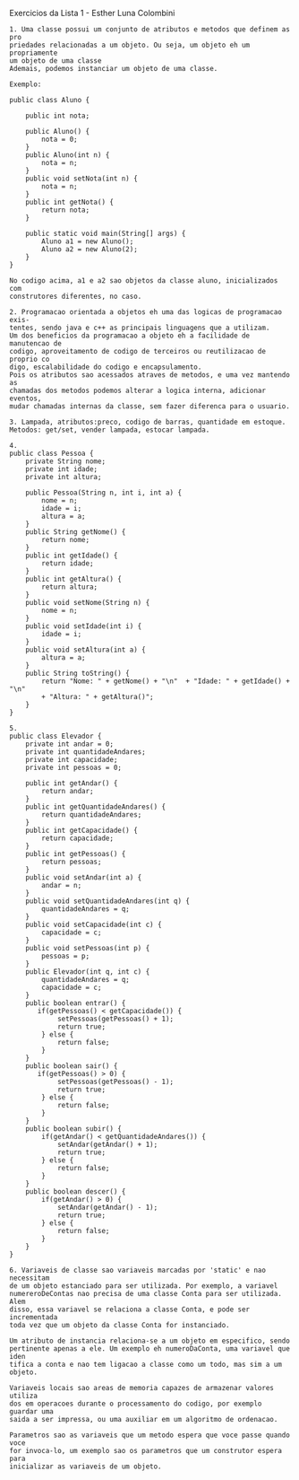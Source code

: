 Exercicios da Lista 1 - Esther Luna Colombini

    1. Uma classe possui um conjunto de atributos e metodos que definem as pro
    priedades relacionadas a um objeto. Ou seja, um objeto eh um propriamente
    um objeto de uma classe
    Ademais, podemos instanciar um objeto de uma classe.

    Exemplo: 

    public class Aluno { 

        public int nota;

        public Aluno() {
            nota = 0;
        }
        public Aluno(int n) {
            nota = n;
        }
        public void setNota(int n) {
            nota = n;
        }
        public int getNota() {
            return nota;
        }

        public static void main(String[] args) {
            Aluno a1 = new Aluno();
            Aluno a2 = new Aluno(2);
        }
    }
    
    No codigo acima, a1 e a2 sao objetos da classe aluno, inicializados com
    construtores diferentes, no caso.

    2. Programacao orientada a objetos eh uma das logicas de programacao exis-
    tentes, sendo java e c++ as principais linguagens que a utilizam. 
    Um dos beneficios da programacao a objeto eh a facilidade de manutencao de 
    codigo, aproveitamento de codigo de terceiros ou reutilizacao de proprio co
    digo, escalabilidade do codigo e encapsulamento. 
    Pois os atributos sao acessados atraves de metodos, e uma vez mantendo as 
    chamadas dos metodos podemos alterar a logica interna, adicionar eventos, 
    mudar chamadas internas da classe, sem fazer diferenca para o usuario.

    3. Lampada, atributos:preco, codigo de barras, quantidade em estoque.
    Metodos: get/set, vender lampada, estocar lampada.

    4. 
    public class Pessoa { 
        private String nome;
        private int idade;
        private int altura;

        public Pessoa(String n, int i, int a) {
            nome = n;
            idade = i;
            altura = a;
        }
        public String getNome() {
            return nome;
        }
        public int getIdade() {
            return idade;
        }
        public int getAltura() {
            return altura;
        }
        public void setNome(String n) {
            nome = n;
        }
        public void setIdade(int i) {
            idade = i;
        }
        public void setAltura(int a) {
            altura = a;
        }
        public String toString() {
            return "Nome: " + getNome() + "\n"  + "Idade: " + getIdade() + "\n"
            + "Altura: " + getAltura()";
        }
    }

    5.
    public class Elevador { 
        private int andar = 0;
        private int quantidadeAndares;
        private int capacidade;
        private int pessoas = 0;
        
        public int getAndar() {
            return andar;
        }
        public int getQuantidadeAndares() {
            return quantidadeAndares;
        }
        public int getCapacidade() {
            return capacidade;
        }
        public int getPessoas() {
            return pessoas;
        }
        public void setAndar(int a) {
            andar = n;
        }
        public void setQuantidadeAndares(int q) {
            quantidadeAndares = q;
        }
        public void setCapacidade(int c) {
            capacidade = c;
        }
        public void setPessoas(int p) {
            pessoas = p;
        }
        public Elevador(int q, int c) { 
            quantidadeAndares = q;
            capacidade = c;  
        }
        public boolean entrar() {
           if(getPessoas() < getCapacidade()) {
                setPessoas(getPessoas() + 1);
                return true;
            } else { 
                return false;
            } 
        }
        public boolean sair() {
           if(getPessoas() > 0) {
                setPessoas(getPessoas() - 1);
                return true;
            } else { 
                return false;
            } 
        }
        public boolean subir() {
            if(getAndar() < getQuantidadeAndares()) {
                setAndar(getAndar() + 1);
                return true;
            } else {
                return false;
            }
        }
        public boolean descer() {
            if(getAndar() > 0) {
                setAndar(getAndar() - 1);
                return true;
            } else {
                return false;
            }
        }  
    }

    6. Variaveis de classe sao variaveis marcadas por 'static' e nao necessitam
    de um objeto estanciado para ser utilizada. Por exemplo, a variavel
    numereroDeContas nao precisa de uma classe Conta para ser utilizada. Alem
    disso, essa variavel se relaciona a classe Conta, e pode ser incrementada
    toda vez que um objeto da classe Conta for instanciado. 

    Um atributo de instancia relaciona-se a um objeto em especifico, sendo
    pertinente apenas a ele. Um exemplo eh numeroDaConta, uma variavel que iden
    tifica a conta e nao tem ligacao a classe como um todo, mas sim a um objeto.
    
    Variaveis locais sao areas de memoria capazes de armazenar valores utiliza
    dos em operacoes durante o processamento do codigo, por exemplo guardar uma
    saida a ser impressa, ou uma auxiliar em um algoritmo de ordenacao. 

    Parametros sao as variaveis que um metodo espera que voce passe quando voce
    for invoca-lo, um exemplo sao os parametros que um construtor espera para
    inicializar as variaveis de um objeto. 

 
